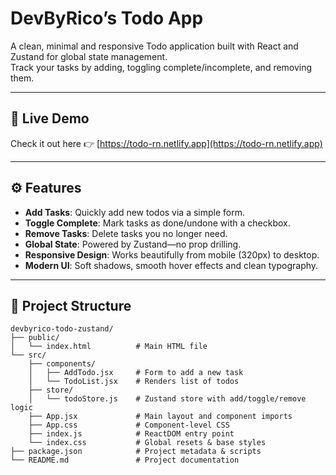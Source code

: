 # DevByRico’s Todo App

A clean, minimal and responsive Todo application built with React and Zustand for global state management.  
Track your tasks by adding, toggling complete/incomplete, and removing them.  

---

## 🚀 Live Demo

Check it out here 👉 [https://todo-rn.netlify.app](https://todo-rn.netlify.app)

---

## ⚙️ Features

- **Add Tasks**: Quickly add new todos via a simple form.
- **Toggle Complete**: Mark tasks as done/undone with a checkbox.
- **Remove Tasks**: Delete tasks you no longer need.
- **Global State**: Powered by Zustand—no prop drilling.
- **Responsive Design**: Works beautifully from mobile (320px) to desktop.
- **Modern UI**: Soft shadows, smooth hover effects and clean typography.

---

## 📂 Project Structure

```text
devbyrico-todo-zustand/
├── public/
│   └── index.html          # Main HTML file
└── src/
    ├── components/
    │   ├── AddTodo.jsx     # Form to add a new task
    │   └── TodoList.jsx    # Renders list of todos
    ├── store/
    │   └── todoStore.js    # Zustand store with add/toggle/remove logic
    ├── App.jsx             # Main layout and component imports
    ├── App.css             # Component-level CSS
    ├── index.js            # ReactDOM entry point
    └── index.css           # Global resets & base styles
├── package.json            # Project metadata & scripts
└── README.md               # Project documentation

